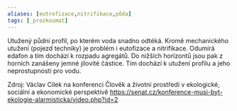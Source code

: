 ```yaml
---
aliases: [eutrofizace,nitrifikace,půda]
tags: [_prozkoumat]
---
```

Utužený půdní profil, po kterém voda snadno odtéká. Kromě mechanického utužení (pojezd techniky) je problém i eutofizace a nitrifikace. Odumírá edafon a tím dochází k rozpadu agregátů. Do nižších horizontů jsou pak z horních zanášeny jemné jílovité částice. Tím dochází k utužení profilu a jeho neprostupnosti pro vodu.

Zdroj: Václav Cílek na konferenci Člověk a životní prostředí v ekologické, sociální a ekonomické perspektivě
https://senat.cz/konference-musi-byt-ekologie-alarmisticka/video.php?id=2